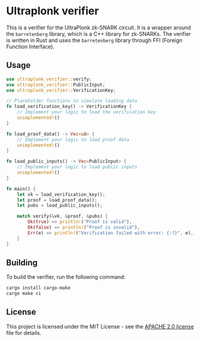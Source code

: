 # Ultraplonk verifier

This is a verifier for the UltraPlonk zk-SNARK circuit. It is a wrapper around the `barretenberg` library, 
which is a C++ library for zk-SNARKs. The verifier is written in Rust and uses the `barretenberg` library 
through FFI (Foreign Function Interface).

## Usage

```rust
use ultraplonk_verifier::verify;
use ultraplonk_verifier::PublicInput;
use ultraplonk_verifier::VerificationKey;

// Placeholder functions to simulate loading data
fn load_verification_key() -> VerificationKey {
    // Implement your logic to load the verification key
    unimplemented!()
}

fn load_proof_data() -> Vec<u8> {
    // Implement your logic to load proof data
    unimplemented!()
}

fn load_public_inputs() -> Vec<PublicInput> {
    // Implement your logic to load public inputs
    unimplemented!()
}

fn main() {
    let vk = load_verification_key();
    let proof = load_proof_data();
    let pubs = load_public_inputs();

    match verify(&vk, &proof, &pubs) {
        Ok(true) => println!("Proof is valid"),
        Ok(false) => println!("Proof is invalid"),
        Err(e) => println!("Verification failed with error: {:?}", e),
    }
}
```

## Building

To build the verifier, run the following command:

```bash
cargo install cargo-make
cargo make ci
```

## License

This project is licensed under the MIT License - see the [APACHE 2.0 license](LICENSE-APACHE2) file for details.

